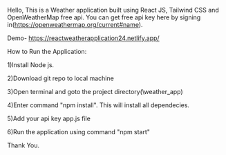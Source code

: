 Hello, This is a Weather application built using React JS, Tailwind CSS and OpenWeatherMap free api. You can get free api key here by signing in(https://openweathermap.org/current#name).

Demo- https://reactweatherapplication24.netlify.app/

How to Run the Application:

1)Install Node js.

2)Download git repo to local machine

3)Open terminal and goto the project directory(\weather_app)

4)Enter command "npm install". This will install all dependecies.

5)Add your api key app.js file

6)Run the application using command "npm start"


Thank You.
